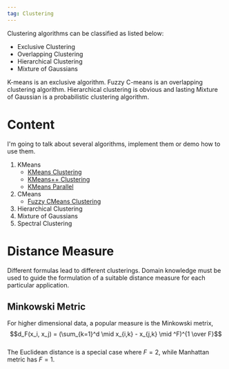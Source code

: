 ```yaml
---  
tag: Clustering
---
```


Clustering algorithms can be classified as listed below:    
- Exclusive Clustering
- Overlapping Clustering
- Hierarchical Clustering    
- Mixture of Gaussians    

K-means is an exclusive algorithm. Fuzzy C-means is an overlapping clustering algorithm.  Hierarchical clustering is obvious and lasting Mixture of Gaussian is a probabilistic clustering algorithm.    


# Content

I'm going to talk about several algorithms, implement them or demo how to use them.
1. KMeans
   - [KMeans Clustering](https://guihongwan.github.io/2018/11/K-means-Clustering/)
   - [KMeans++ Clustering](https://guihongwan.github.io/2018/11/K-means++-Clustering/)
   - [KMeans Parallel](https://guihongwan.github.io/2018/11/K-means-Parallel/)
2. CMeans
   - [Fuzzy CMeans Clustering](https://guihongwan.github.io/2018/11/Fuzzy-C-means-Clustering/)
3. Hierarchical Clustering
4. Mixture of Gaussians
5. Spectral Clustering

# Distance Measure
Different formulas lead to different clusterings. Domain knowledge must be used to guide the formulation of a suitable distance measure for each particular application.

## Minkowski Metric
For higher dimensional data, a popular measure is the Minkowski metrix,
$$d_F(x_i, x_j) = (\sum_{k=1}^d \mid x_{i,k} - x_{j,k} \mid ^F)^{1 \over F}$$    
The Euclidean distance is a special case where $F=2$, while Manhattan metric has $F=1$.     
